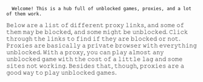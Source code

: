       Welcome! This is a hub full of 𝚞𝚗𝚋𝚕𝚘𝚌𝚔𝚎𝚍 games, 𝚙𝚛𝚘𝚡𝚒𝚎𝚜, and a lot of them work. 
𝙱𝚎𝚕𝚘𝚠 𝚊𝚛𝚎 𝚊 𝚕𝚒𝚜𝚝 𝚘𝚏 𝚍𝚒𝚏𝚏𝚎𝚛𝚎𝚗𝚝 𝚙𝚛𝚘𝚡𝚢 𝚕𝚒𝚗𝚔𝚜, 𝚊𝚗𝚍 𝚜𝚘𝚖𝚎 𝚘𝚏 𝚝𝚑𝚎𝚖 𝚖𝚊𝚢 𝚋𝚎 𝚋𝚕𝚘𝚌𝚔𝚎𝚍, 𝚊𝚗𝚍 𝚜𝚘𝚖𝚎 𝚖𝚒𝚐𝚑𝚝 𝚋𝚎 𝚞𝚗𝚋𝚕𝚘𝚌𝚔𝚎𝚍. 𝙲𝚕𝚒𝚌𝚔 𝚝𝚑𝚛𝚘𝚞𝚐𝚑 𝚝𝚑𝚎 𝚕𝚒𝚗𝚔𝚜 𝚝𝚘 𝚏𝚒𝚗𝚍 𝚒𝚏 𝚝𝚑𝚎𝚢 𝚊𝚛𝚎 𝚋𝚕𝚘𝚌𝚔𝚎𝚍 𝚘𝚛 𝚗𝚘𝚝. 𝙿𝚛𝚘𝚡𝚒𝚎𝚜 𝚊𝚛𝚎 𝚋𝚊𝚜𝚒𝚌𝚊𝚕𝚕𝚢 𝚊 𝚙𝚛𝚒𝚟𝚊𝚝𝚎 𝚋𝚛𝚘𝚠𝚜𝚎𝚛 𝚠𝚒𝚝𝚑 𝚎𝚟𝚎𝚛𝚢𝚝𝚑𝚒𝚗𝚐 𝚞𝚗𝚋𝚕𝚘𝚌𝚔𝚎𝚍. 𝚆𝚒𝚝𝚑 𝚊 𝚙𝚛𝚘𝚡𝚢, 𝚢𝚘𝚞 𝚌𝚊𝚗 𝚙𝚕𝚊𝚢 𝚊𝚕𝚖𝚘𝚜𝚝 𝚊𝚗𝚢 𝚞𝚗𝚋𝚕𝚘𝚌𝚔𝚎𝚍 𝚐𝚊𝚖𝚎 𝚠𝚒𝚝𝚑 𝚝𝚑𝚎 𝚌𝚘𝚜𝚝 𝚘𝚏 𝚊 𝚕𝚒𝚝𝚝𝚕𝚎 𝚕𝚊𝚐 𝚊𝚗𝚍 𝚜𝚘𝚖𝚎 𝚜𝚒𝚝𝚎𝚜 𝚗𝚘𝚝 𝚠𝚘𝚛𝚔𝚒𝚗𝚐. 𝙱𝚎𝚜𝚒𝚍𝚎𝚜                                               𝚝𝚑𝚊𝚝, 𝚝𝚑𝚘𝚞𝚐𝚑, 𝚙𝚛𝚘𝚡𝚒𝚎𝚜 𝚊𝚛𝚎 𝚊 𝚐𝚘𝚘𝚍 𝚠𝚊𝚢 𝚝𝚘 𝚙𝚕𝚊𝚢 𝚞𝚗𝚋𝚕𝚘𝚌𝚔𝚎𝚍 𝚐𝚊𝚖𝚎𝚜.
